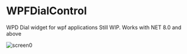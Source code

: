 # WPFDialControl
WPD Dial widget for wpf applications
Still WIP. Works with NET 8.0 and above


![screen0](https://github.com/amitonline/WPFDialControl/assets/6240907/5029d138-6f42-4172-a5c6-1105f3980736)
